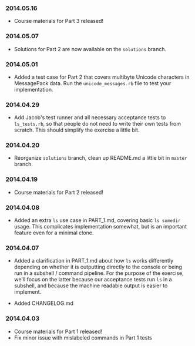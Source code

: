 ### 2014.05.16

* Course materials for Part 3 released!

### 2014.05.07

* Solutions for Part 2 are now available on the `solutions` branch.

### 2014.05.01

* Added a test case for Part 2 that covers multibyte Unicode characters
in MessagePack data. Run the `unicode_messages.rb` file to test your
implementation.

### 2014.04.29

* Add Jacob's test runner and all necessary acceptance tests to `ls_tests.rb`,
so that people do not need to write their own tests from scratch. This should
simplify the exercise a little bit.

### 2014.04.20

* Reorganize `solutions` branch, clean up README.md a little bit 
in `master` branch.

### 2014.04.19

* Course materials for Part 2 released!

### 2014.04.08

* Added an extra `ls` use case in PART_1.md, covering basic `ls somedir` usage.
This complicates implementation somewhat, but is an important feature even
for a minimal clone.

### 2014.04.07

* Added a clarification in PART_1.md about how `ls` works differently depending on whether it
is outputting directly to the console or being run in a 
subshell / command pipeline. For the purpose of the exercise, we'll focus on the
latter because our acceptance tests run `ls` in a subshell, and because the
machine readable output is easier to implement.

* Added CHANGELOG.md

### 2014.04.03

* Course materials for Part 1 released!
* Fix minor issue with mislabeled commands in Part 1 tests
